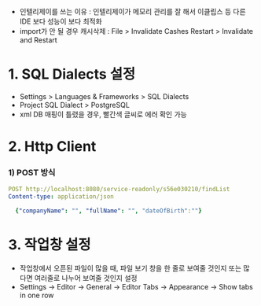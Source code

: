 - 인텔리제이를 쓰는 이유 : 인텔리제이가 메모리 관리를 잘 해서 이클립스 등 다른 IDE 보다 성능이 보다 최적화
- import가 안 될 경우 캐시삭제 : File > Invalidate Cashes Restart > Invalidate and Restart



# 1. SQL Dialects 설정
- Settings > Languages & Frameworks > SQL Dialects
- Project SQL Dialect > PostgreSQL
- xml DB 매핑이 틀렸을 경우, 빨간색 글씨로 에러 확인 가능

# 2. Http Client

### 1) POST 방식
```yml
POST http://localhost:8080/service-readonly/s56e030210/findList
Content-type: application/json

  {"companyName": "", "fullName": "", "dateOfBirth":""}

```

# 3. 작업창 설정
- 작업창에서 오픈된 파일이 많을 때, 파일 보기 창을 한 줄로 보여줄 것인지 또는 많다면 여러줄로 나누어 보여줄 것인지 설정
- Settings → Editor → General → Editor Tabs → Appearance → Show tabs in one row